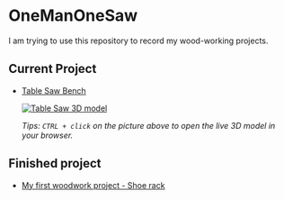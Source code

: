 # OneManOneSaw

I am trying to use this repository to record my wood-working projects.

## Current Project

* [Table Saw Bench](./TableSawBench.md)

    [![Table Saw 3D model](images/TableSawBench-3DModel.png)](https://a360.co/2VrNPQE)

    _Tips: `CTRL + click` on the picture above to open the live 3D model in your browser._

## Finished project

* [My first woodwork project - Shoe rack](./ShoeRack.md)
